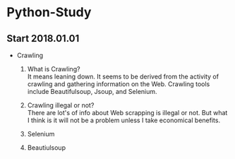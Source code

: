 # Python-Study
## Start 2018.01.01 

+ Crawling
  1. What is Crawling?\
  It means leaning down. It seems to be derived from the activity of crawling and gathering information on the Web. Crawling tools include Beautifulsoup, Jsoup, and Selenium.
  2. Crawling illegal or not?\
  There are lot's of info about Web scrapping is illegal or not. But what I think is it will not be a problem unless I take economical benefits.
  3. Selenium
  
  4. Beautiulsoup
